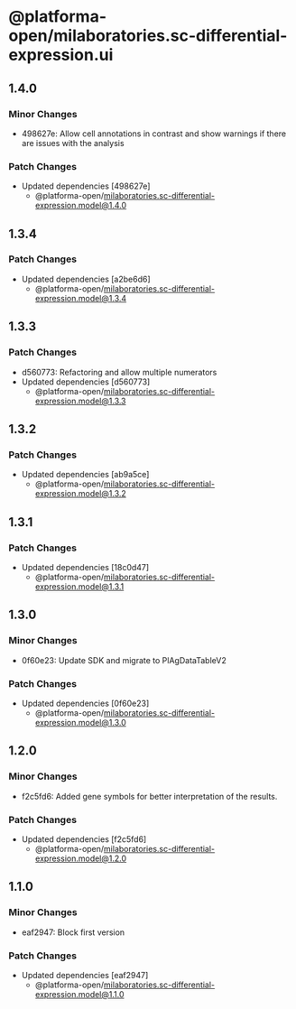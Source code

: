 # @platforma-open/milaboratories.sc-differential-expression.ui

## 1.4.0

### Minor Changes

- 498627e: Allow cell annotations in contrast and show warnings if there are issues with the analysis

### Patch Changes

- Updated dependencies [498627e]
  - @platforma-open/milaboratories.sc-differential-expression.model@1.4.0

## 1.3.4

### Patch Changes

- Updated dependencies [a2be6d6]
  - @platforma-open/milaboratories.sc-differential-expression.model@1.3.4

## 1.3.3

### Patch Changes

- d560773: Refactoring and allow multiple numerators
- Updated dependencies [d560773]
  - @platforma-open/milaboratories.sc-differential-expression.model@1.3.3

## 1.3.2

### Patch Changes

- Updated dependencies [ab9a5ce]
  - @platforma-open/milaboratories.sc-differential-expression.model@1.3.2

## 1.3.1

### Patch Changes

- Updated dependencies [18c0d47]
  - @platforma-open/milaboratories.sc-differential-expression.model@1.3.1

## 1.3.0

### Minor Changes

- 0f60e23: Update SDK and migrate to PlAgDataTableV2

### Patch Changes

- Updated dependencies [0f60e23]
  - @platforma-open/milaboratories.sc-differential-expression.model@1.3.0

## 1.2.0

### Minor Changes

- f2c5fd6: Added gene symbols for better interpretation of the results.

### Patch Changes

- Updated dependencies [f2c5fd6]
  - @platforma-open/milaboratories.sc-differential-expression.model@1.2.0

## 1.1.0

### Minor Changes

- eaf2947: Block first version

### Patch Changes

- Updated dependencies [eaf2947]
  - @platforma-open/milaboratories.sc-differential-expression.model@1.1.0
